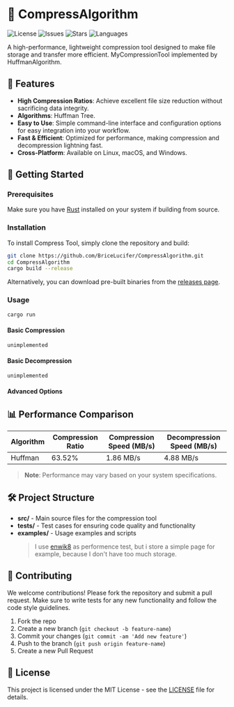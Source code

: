 # 🌟 CompressAlgorithm

![License](https://img.shields.io/github/license/BriceLucifer/CompressAlgorithm) ![Issues](https://img.shields.io/github/issues/BriceLucifer/CompressAlgorithm) ![Stars](https://img.shields.io/github/stars/BriceLucifer/CompressAlgorithm) ![Languages](https://img.shields.io/github/languages/top/BriceLucifer/CompressAlgorithm)

A high-performance, lightweight compression tool designed to make file storage and transfer more efficient. MyCompressionTool implemented by HuffmanAlgorithm.

## 🎉 Features

- **High Compression Ratios**: Achieve excellent file size reduction without sacrificing data integrity.
- **Algorithms**: Huffman Tree.
- **Easy to Use**: Simple command-line interface and configuration options for easy integration into your workflow.
- **Fast & Efficient**: Optimized for performance, making compression and decompression lightning fast.
- **Cross-Platform**: Available on Linux, macOS, and Windows.

## 🚀 Getting Started

### Prerequisites

Make sure you have [Rust](https://www.rust-lang.org/tools/install) installed on your system if building from source.

### Installation

To install Compress Tool, simply clone the repository and build:

```bash
git clone https://github.com/BriceLucifer/CompressAlgorithm.git
cd CompressAlgorithm
cargo build --release
```

Alternatively, you can download pre-built binaries from the [releases page](https://github.com/BriceLucifer/CompressAlgorithm/releases).

### Usage
```bash
cargo run
```

#### Basic Compression

```bash
unimplemented
```

#### Basic Decompression

```bash
unimplemented
```

#### Advanced Options

## 📊 Performance Comparison

| Algorithm | Compression Ratio | Compression Speed (MB/s) | Decompression Speed (MB/s) |
|-----------|-------------------|------------------------- | -------------------------- |
| Huffman   | 63.52%            |        1.86 MB/s         |        4.88 MB/s           |


> **Note**: Performance may vary based on your system specifications.

## 🛠️ Project Structure

- **src/** - Main source files for the compression tool
- **tests/** - Test cases for ensuring code quality and functionality
- **examples/** - Usage examples and scripts
    > I use [enwik8](https://mattmahoney.net/dc/enwik8.zip) as performence test, but i store a simple page for example, because I don't have too much storage.

## 🤝 Contributing

We welcome contributions! Please fork the repository and submit a pull request. Make sure to write tests for any new functionality and follow the code style guidelines.

1. Fork the repo
2. Create a new branch (`git checkout -b feature-name`)
3. Commit your changes (`git commit -am 'Add new feature'`)
4. Push to the branch (`git push origin feature-name`)
5. Create a new Pull Request

## 📄 License

This project is licensed under the MIT License - see the [LICENSE](LICENSE) file for details.